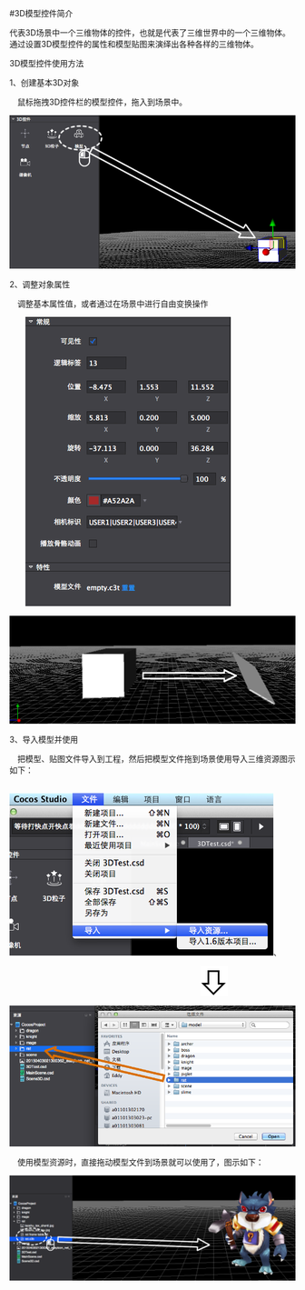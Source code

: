 #3D模型控件简介

代表3D场景中一个三维物体的控件，也就是代表了三维世界中的一个三维物体。通过设置3D模型控件的属性和模型贴图来演绎出各种各样的三维物体。

3D模型控件使用方法

1、创建基本3D对象

&emsp;鼠标拖拽3D控件栏的模型控件，拖入到场景中。

![image](res/image0001.png)
 
2、调整对象属性

&emsp;调整基本属性值，或者通过在场景中进行自由变换操作

&emsp;&emsp;![image](res/image0002.png)

![image](res/image0003.png)
 
3、导入模型并使用

&emsp;把模型、贴图文件导入到工程，然后把模型文件拖到场景使用导入三维资源图示如下：
 
&emsp;&emsp;&emsp;&emsp;&emsp;&emsp;&emsp;&emsp;&emsp;&emsp;![image](res/image0004.png)、

&emsp;&emsp;&emsp;&emsp;&emsp;&emsp;&emsp;&emsp;&emsp;&emsp;&emsp;&emsp;&emsp;&emsp;&emsp;&emsp;&emsp;&emsp;&emsp;&emsp;&emsp;&emsp;&emsp;&emsp;![image](res/image0005.png)

![image](res/image0006.png)
 
&emsp;使用模型资源时，直接拖动模型文件到场景就可以使用了，图示如下：

![image](res/image0007.png)

 

